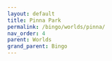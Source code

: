 ```yaml
---
layout: default
title: Pinna Park
permalink: /bingo/worlds/pinna/
nav_order: 4
parent: Worlds
grand_parent: Bingo
---
```

